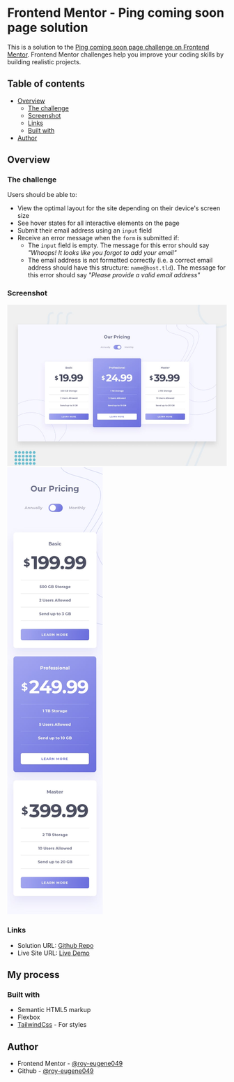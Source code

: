 # Frontend Mentor - Ping coming soon page solution

This is a solution to the [Ping coming soon page challenge on Frontend Mentor](https://www.frontendmentor.io/challenges/ping-single-column-coming-soon-page-5cadd051fec04111f7b848da). Frontend Mentor challenges help you improve your coding skills by building realistic projects.

## Table of contents

- [Overview](#overview)
  - [The challenge](#the-challenge)
  - [Screenshot](#screenshot)
  - [Links](#links)
  - [Built with](#built-with)
- [Author](#author)

## Overview

### The challenge

Users should be able to:

- View the optimal layout for the site depending on their device's screen size
- See hover states for all interactive elements on the page
- Submit their email address using an `input` field
- Receive an error message when the `form` is submitted if:
  - The `input` field is empty. The message for this error should say _"Whoops! It looks like you forgot to add your email"_
  - The email address is not formatted correctly (i.e. a correct email address should have this structure: `name@host.tld`). The message for this error should say _"Please provide a valid email address"_

### Screenshot

![Desktop](./design/desktop-preview.jpg)
![Mobile](./design/mobile-design-annually.jpg)

### Links

- Solution URL: [Github Repo](https://github.com/roy-eugene049/Pricing-Component-With-Toggle)
- Live Site URL: [Live Demo](https://pricing-component-with-toggle-green.vercel.app/)

## My process

### Built with

- Semantic HTML5 markup
- Flexbox
- [TailwindCss](https://tailwindcss.com/) - For styles

## Author

- Frontend Mentor - [@roy-eugene049](https://www.frontendmentor.io/profile/roy-eugene049)
- Github - [@roy-eugene049](https://github.com/roy-eugene049)
